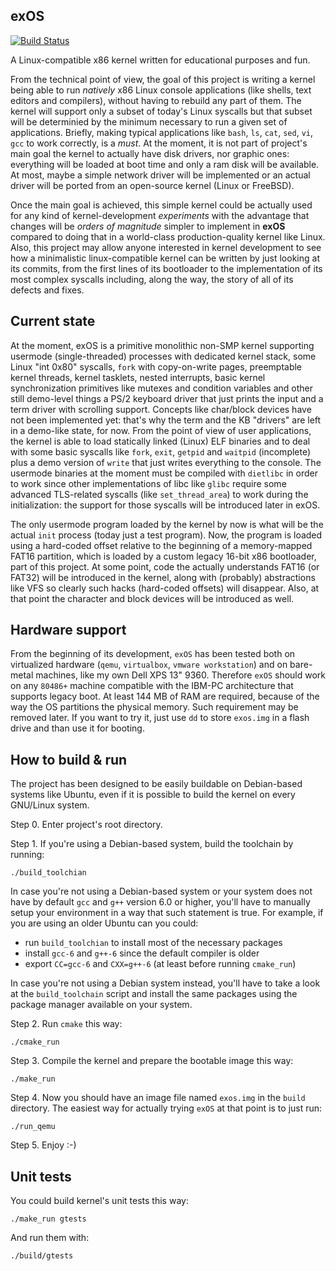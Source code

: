 exOS
------

[![Build Status](https://travis-ci.org/vvaltchev/experimentOs.svg?branch=master)](https://travis-ci.org/vvaltchev/experimentOs)



A Linux-compatible x86 kernel written for educational purposes and fun.

From the technical point of view, the goal of this project is writing a kernel being able to run *natively* x86 Linux console applications (like shells, text editors and compilers), without having to rebuild any part of them. The kernel will support only a subset of today's Linux syscalls but that subset will be determinied by the minimum necessary to run a given set of applications. Briefly, making typical applications like `bash`, `ls`, `cat`, `sed`, `vi`, `gcc` to work correctly, is a *must*. At the moment, it is not part of project's main goal the kernel to actually have disk drivers, nor graphic ones: everything will be loaded at boot time and only a ram disk will be available. At most, maybe a simple network driver will be implemented or an actual driver will be ported from an open-source kernel (Linux or FreeBSD).

Once the main goal is achieved, this simple kernel could be actually used for any kind of kernel-development *experiments* with the advantage that changes will be *orders of magnitude* simpler to implement in **exOS** compared to doing that in a world-class production-quality kernel like Linux. Also, this project may allow anyone interested in kernel development to see how a minimalistic linux-compatible kernel can be written by just looking at its commits, from the first lines of its bootloader to the implementation of its most complex syscalls including, along the way, the story of all of its defects and fixes.

Current state
---------------

At the moment, exOS is a primitive monolithic non-SMP kernel supporting usermode (single-threaded) processes with dedicated kernel stack, some Linux "int 0x80" syscalls, `fork` with copy-on-write pages, preemptable kernel threads, kernel tasklets, nested interrupts, basic kernel synchronization primitives like mutexes and condition variables and other still demo-level things a PS/2 keyboard driver that just prints the input and a term driver with scrolling support. Concepts like char/block devices have not been implemented yet: that's why the term and the KB "drivers" are left in a demo-like state, for now.
From the point of view of user applications, the kernel is able to load statically linked (Linux) ELF binaries and to deal with some basic syscalls like `fork`, `exit`, `getpid` and `waitpid` (incomplete) plus a demo version of `write` that just writes everything to the console. The usermode binaries at the moment must be compiled with `dietlibc` in order to work since other implementations of libc like `glibc` require some advanced TLS-related syscalls (like `set_thread_area`) to work during the initialization: the support for those syscalls will be introduced later in exOS.

The only usermode program loaded by the kernel by now is what will be the actual `init` process (today just a test program). Now, the program is loaded using a hard-coded offset relative to the beginning of a memory-mapped FAT16 partition, which is loaded by a custom legacy 16-bit x86 bootloader, part of this project. At some point, code the actually understands FAT16 (or FAT32) will be introduced in the kernel, along with (probably) abstractions like VFS so clearly such hacks (hard-coded offsets) will disappear. Also, at that point the character and block devices will be introduced as well.

Hardware support
--------------------

From the beginning of its development, `exOS` has been tested both on virtualized hardware (`qemu`, `virtualbox`, `vmware workstation`) and on bare-metal machines, like my own Dell XPS 13" 9360. Therefore `exOS` should work on any `80486+` machine compatible with the IBM-PC architecture that supports legacy boot. At least 144 MB of RAM are required, because of the way the OS partitions the physical memory. Such requirement may be removed later.
If you want to try it, just use `dd` to store `exos.img` in a flash drive and than use it for booting.

How to build & run
---------------------

The project has been designed to be easily buildable on Debian-based systems like Ubuntu, even if it is possible to build the kernel on every GNU/Linux system.

Step 0. Enter project's root directory.

Step 1. If you're using a Debian-based system, build the toolchain by running:

    ./build_toolchian

In case you're not using a Debian-based system or your system does not have by default `gcc` and `g++` version 6.0 or higher, you'll have to manually setup your environment in a way that such statement is true. For example, if you are using an older Ubuntu can you could:

  * run `build_toolchian` to install most of the necessary packages
  * install `gcc-6` and `g++-6` since the default compiler is older
  * export `CC=gcc-6` and `CXX=g++-6` (at least before running `cmake_run`)
 
In case you're not using a Debian system instead, you'll have to take a look at the `build_toolchain` script and install the same packages using the package manager available on your system.

Step 2. Run `cmake` this way:

    ./cmake_run

Step 3. Compile the kernel and prepare the bootable image this way:

    ./make_run

Step 4. Now you should have an image file named `exos.img` in the `build` directory.
The easiest way for actually trying `exOS` at that point is to just run:

    ./run_qemu

Step 5. Enjoy :-)

Unit tests
-------------

You could build kernel's unit tests this way:

    ./make_run gtests

And run them with:

    ./build/gtests
